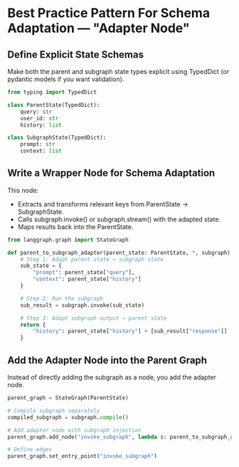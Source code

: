 # Best Practice Pattern For Schema Adaptation — "Adapter Node"

## Define Explicit State Schemas

Make both the parent and subgraph state types explicit using TypedDict (or pydantic models if you want validation).

```python
from typing import TypedDict

class ParentState(TypedDict):
    query: str
    user_id: str
    history: list

class SubgraphState(TypedDict):
    prompt: str
    context: list
```

## Write a Wrapper Node for Schema Adaptation

This node:

- Extracts and transforms relevant keys from ParentState → SubgraphState.
- Calls subgraph.invoke() or subgraph.stream() with the adapted state.
- Maps results back into the ParentState.

```python
from langgraph.graph import StateGraph

def parent_to_subgraph_adapter(parent_state: ParentState, *, subgraph):
    # Step 1: Adapt parent state → subgraph state
    sub_state = {
        "prompt": parent_state["query"],
        "context": parent_state["history"]
    }

    # Step 2: Run the subgraph
    sub_result = subgraph.invoke(sub_state)

    # Step 3: Adapt subgraph output → parent state
    return {
        "history": parent_state["history"] + [sub_result["response"]]
    }
```

## Add the Adapter Node into the Parent Graph

Instead of directly adding the subgraph as a node, you add the adapter node.

```python
parent_graph = StateGraph(ParentState)

# Compile subgraph separately
compiled_subgraph = subgraph.compile()

# Add adapter node with subgraph injection
parent_graph.add_node("invoke_subgraph", lambda s: parent_to_subgraph_adapter(s, subgraph=compiled_subgraph))

# Define edges
parent_graph.set_entry_point("invoke_subgraph")
```
